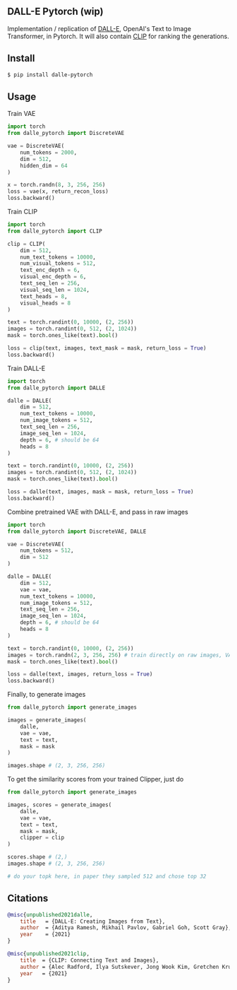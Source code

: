 ## DALL-E Pytorch (wip)

Implementation / replication of <a href="https://openai.com/blog/dall-e/">DALL-E</a>, OpenAI's Text to Image Transformer, in Pytorch. It will also contain <a href="https://openai.com/blog/clip/">CLIP</a> for ranking the generations.

## Install

```bash
$ pip install dalle-pytorch
```

## Usage

Train VAE

```python
import torch
from dalle_pytorch import DiscreteVAE

vae = DiscreteVAE(
    num_tokens = 2000,
    dim = 512,
    hidden_dim = 64
)

x = torch.randn(8, 3, 256, 256)
loss = vae(x, return_recon_loss)
loss.backward()
```

Train CLIP

```python
import torch
from dalle_pytorch import CLIP

clip = CLIP(
    dim = 512,
    num_text_tokens = 10000,
    num_visual_tokens = 512,
    text_enc_depth = 6,
    visual_enc_depth = 6,
    text_seq_len = 256,
    visual_seq_len = 1024,
    text_heads = 8,
    visual_heads = 8
)

text = torch.randint(0, 10000, (2, 256))
images = torch.randint(0, 512, (2, 1024))
mask = torch.ones_like(text).bool()

loss = clip(text, images, text_mask = mask, return_loss = True)
loss.backward()
```

Train DALL-E

```python
import torch
from dalle_pytorch import DALLE

dalle = DALLE(
    dim = 512,
    num_text_tokens = 10000,
    num_image_tokens = 512,
    text_seq_len = 256,
    image_seq_len = 1024,
    depth = 6, # should be 64
    heads = 8
)

text = torch.randint(0, 10000, (2, 256))
images = torch.randint(0, 512, (2, 1024))
mask = torch.ones_like(text).bool()

loss = dalle(text, images, mask = mask, return_loss = True)
loss.backward()
```

Combine pretrained VAE with DALL-E, and pass in raw images

```python
import torch
from dalle_pytorch import DiscreteVAE, DALLE

vae = DiscreteVAE(
    num_tokens = 512,
    dim = 512
)

dalle = DALLE(
    dim = 512,
    vae = vae,
    num_text_tokens = 10000,
    num_image_tokens = 512,
    text_seq_len = 256,
    image_seq_len = 1024,
    depth = 6, # should be 64
    heads = 8
)

text = torch.randint(0, 10000, (2, 256))
images = torch.randn(2, 3, 256, 256) # train directly on raw images, VAE converts to proper embeddings
mask = torch.ones_like(text).bool()

loss = dalle(text, images, return_loss = True)
loss.backward()
```

Finally, to generate images

```python
from dalle_pytorch import generate_images

images = generate_images(
    dalle,
    vae = vae,
    text = text,
    mask = mask
)

images.shape # (2, 3, 256, 256)
```

To get the similarity scores from your trained Clipper, just do

```python
from dalle_pytorch import generate_images

images, scores = generate_images(
    dalle,
    vae = vae,
    text = text,
    mask = mask,
    clipper = clip
)

scores.shape # (2,)
images.shape # (2, 3, 256, 256)

# do your topk here, in paper they sampled 512 and chose top 32
```

## Citations

```bibtex
@misc{unpublished2021dalle,
    title   = {DALL·E: Creating Images from Text},
    author  = {Aditya Ramesh, Mikhail Pavlov, Gabriel Goh, Scott Gray},
    year    = {2021}
}
```

```bibtex
@misc{unpublished2021clip,
    title  = {CLIP: Connecting Text and Images},
    author = {Alec Radford, Ilya Sutskever, Jong Wook Kim, Gretchen Krueger, Sandhini Agarwal},
    year   = {2021}
}
```
